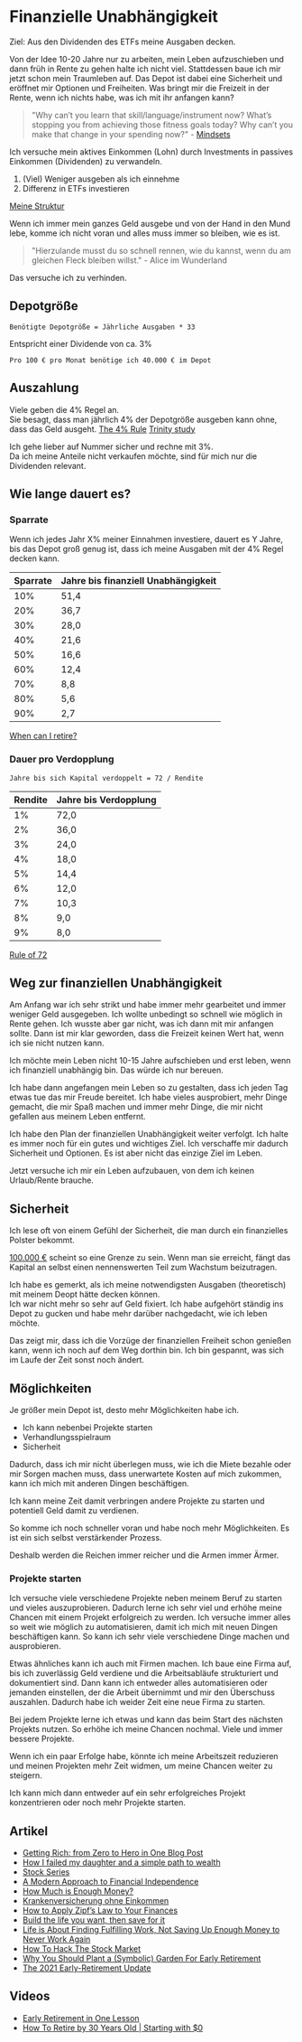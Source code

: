 # Finanzielle Unabhängigkeit

Ziel: Aus den Dividenden des ETFs meine Ausgaben decken.

Von der Idee 10-20 Jahre nur zu arbeiten, mein Leben aufzuschieben und dann früh in Rente zu gehen halte ich nicht viel.
Stattdessen baue ich mir jetzt schon mein Traumleben auf. Das Depot ist dabei eine Sicherheit und eröffnet mir Optionen und Freiheiten.
Was bringt mir die Freizeit in der Rente, wenn ich nichts habe, was ich mit ihr anfangen kann?

> "Why can’t you learn that skill/language/instrument now? What’s stopping you from achieving those fitness goals today? Why can’t you make that change in your spending now?" - [Mindsets](https://minafi.com/mindsets)

Ich versuche mein aktives Einkommen (Lohn) durch Investments in passives Einkommen (Dividenden) zu verwandeln.

1. (Viel) Weniger ausgeben als ich einnehme 
2. Differenz in ETFs investieren

[Meine Struktur](./struktur.md)

Wenn ich immer mein ganzes Geld ausgebe und von der Hand in den Mund lebe, komme ich nicht voran und alles muss immer so bleiben, wie es ist.

> "Hierzulande musst du so schnell rennen, wie du kannst, wenn du am gleichen Fleck bleiben willst." - Alice im Wunderland

Das versuche ich zu verhinden.

## Depotgröße

```
Benötigte Depotgröße = Jährliche Ausgaben * 33
```
Entspricht einer Dividende von ca. 3%

```
Pro 100 € pro Monat benötige ich 40.000 € im Depot
```

## Auszahlung

Viele geben die 4% Regel an.  
Sie besagt, dass man jährlich 4% der Depotgröße ausgeben kann ohne, dass das Geld ausgeht.
[The 4% Rule](https://www.mrmoneymustache.com/2012/05/29/how-much-do-i-need-for-retirement/)
[Trinity study](https://en.wikipedia.org/wiki/Trinity_study)

Ich gehe lieber auf Nummer sicher und rechne mit 3%.  
Da ich meine Anteile nicht verkaufen möchte, sind für mich nur die Dividenden relevant.

## Wie lange dauert es?

### Sparrate

Wenn ich jedes Jahr X% meiner Einnahmen investiere, dauert es Y Jahre, bis das Depot groß genug ist, dass ich meine Ausgaben mit der 4% Regel decken kann.

| Sparrate | Jahre bis finanziell Unabhängigkeit |
| -------  | ----------------------------------  |
| 10%      | 51,4                                |
| 20%      | 36,7                                |
| 30%      | 28,0                                |
| 40%      | 21,6                                |
| 50%      | 16,6                                |
| 60%      | 12,4                                |
| 70%      | 8,8                                 |
| 80%      | 5,6                                 |
| 90%      | 2,7                                 |

[When can I retire?](https://networthify.com/calculator/earlyretirement?income=70000&initialBalance=0&expenses=25200&annualPct=5&withdrawalRate=4)

### Dauer pro Verdopplung

```
Jahre bis sich Kapital verdoppelt = 72 / Rendite
```

| Rendite  | Jahre bis Verdopplung               |
| -------  | ----------------------------------  |
| 1%       | 72,0                                |
| 2%       | 36,0                                |
| 3%       | 24,0                                |
| 4%       | 18,0                                |
| 5%       | 14,4                                |
| 6%       | 12,0                                |
| 7%       | 10,3                                |
| 8%       | 9,0                                 |
| 9%       | 8,0                                 |

[Rule of 72](https://www.investopedia.com/terms/r/ruleof72.asp)

## Weg zur finanziellen Unabhängigkeit

Am Anfang war ich sehr strikt und habe immer mehr gearbeitet und immer weniger Geld ausgegeben. Ich wollte unbedingt so schnell wie möglich in Rente gehen.
Ich wusste aber gar nicht, was ich dann mit mir anfangen sollte. Dann ist mir klar geworden, dass die Freizeit keinen Wert hat, wenn ich sie nicht nutzen kann.

Ich möchte mein Leben nicht 10-15 Jahre aufschieben und erst leben, wenn ich finanziell unabhängig bin. Das würde ich nur bereuen.

Ich habe dann angefangen mein Leben so zu gestalten, dass ich jeden Tag etwas tue das mir Freude bereitet.
Ich habe vieles ausprobiert, mehr Dinge gemacht, die mir Spaß machen und immer mehr Dinge, die mir nicht gefallen aus meinem Leben entfernt.

Ich habe den Plan der finanziellen Unabhängigkeit weiter verfolgt. Ich halte es immer noch für ein gutes und wichtiges Ziel. Ich verschaffe mir dadurch Sicherheit und Optionen. Es ist aber nicht das einzige Ziel im Leben.

Jetzt versuche ich mir ein Leben aufzubauen, von dem ich keinen Urlaub/Rente brauche.

## Sicherheit

Ich lese oft von einem Gefühl der Sicherheit, die man durch ein finanzielles Polster bekommt. 

[100.000 €](https://fourpillarfreedom.com/charlie-munger-the-first-100000-is-a-btch/) scheint so eine Grenze zu sein. Wenn man sie erreicht, fängt das Kapital an selbst einen nennenswerten Teil zum Wachstum beizutragen.

Ich habe es gemerkt, als ich meine notwendigsten Ausgaben (theoretisch) mit meinem Deopt hätte decken können.  
Ich war nicht mehr so sehr auf Geld fixiert. Ich habe aufgehört ständig ins Depot zu gucken und habe mehr darüber nachgedacht, wie ich leben möchte.  

Das zeigt mir, dass ich die Vorzüge der finanziellen Freiheit schon genießen kann, wenn ich noch auf dem Weg dorthin bin. Ich bin gespannt, was sich im Laufe der Zeit sonst noch ändert.

## Möglichkeiten

Je größer mein Depot ist, desto mehr Möglichkeiten habe ich.

- Ich kann nebenbei Projekte starten
- Verhandlungsspielraum
- Sicherheit

Dadurch, dass ich mir nicht überlegen muss, wie ich die Miete bezahle oder mir Sorgen machen muss, dass unerwartete Kosten auf mich zukommen, kann ich mich mit anderen Dingen beschäftigen.

Ich kann meine Zeit damit verbringen andere Projekte zu starten und potentiell Geld damit zu verdienen.

So komme ich noch schneller voran und habe noch mehr Möglichkeiten. Es ist ein sich selbst verstärkender Prozess.

Deshalb werden die Reichen immer reicher und die Armen immer Ärmer.

### Projekte starten

Ich versuche viele verschiedene Projekte neben meinem Beruf zu starten und vieles auszuprobieren. Dadurch lerne ich sehr viel und erhöhe meine Chancen mit einem Projekt erfolgreich zu werden.
Ich versuche immer alles so weit wie möglich zu automatisieren, damit ich mich mit neuen Dingen beschäftigen kann.
So kann ich sehr viele verschiedene Dinge machen und ausprobieren.

Etwas ähnliches kann ich auch mit Firmen machen. Ich baue eine Firma auf, bis ich zuverlässig Geld verdiene und die Arbeitsabläufe strukturiert und dokumentiert sind. Dann kann ich entweder alles automatisieren oder jemanden einstellen, der die Arbeit übernimmt und mir den Überschuss auszahlen.
Dadurch habe ich weider Zeit eine neue Firma zu starten. 

Bei jedem Projekte lerne ich etwas und kann das beim Start des nächsten Projekts nutzen. So erhöhe ich meine Chancen nochmal.
Viele und immer bessere Projekte.

Wenn ich ein paar Erfolge habe, könnte ich meine Arbeitszeit reduzieren und meinen Projekten mehr Zeit widmen, um meine Chancen weiter zu steigern.

Ich kann mich dann entweder auf ein sehr erfolgreiches Projekt konzentrieren oder noch mehr Projekte starten.

## Artikel

- [Getting Rich: from Zero to Hero in One Blog Post](https://www.mrmoneymustache.com/2013/02/22/getting-rich-from-zero-to-hero-in-one-blog-post/)
- [How I failed my daughter and a simple path to wealth](https://jlcollinsnh.com/2011/06/08/how-i-failed-my-daughter-and-a-simple-path-to-wealth/)
- [Stock Series](https://jlcollinsnh.com/stock-series/)
- [A Modern Approach to Financial Independence](https://fourpillarfreedom.com/a-modern-approach-to-financial-independence/)
- [How Much is Enough Money?](https://cityfrugal.com/enough-money/)
- [Krankenversicherung ohne Einkommen](https://www.krankenkasseninfo.de/ratgeber/60647/krankenversicherung-ohne-einkommen.html)
- [How to Apply Zipf’s Law to Your Finances](https://fourpillarfreedom.com/how-to-apply-zipfs-law-to-your-finances/)
- [Build the life you want, then save for it](https://www.reddit.com/r/financialindependence/comments/58j8pc/build_the_life_you_want_then_save_for_it/)
- [Life is About Finding Fulfilling Work, Not Saving Up Enough Money to Never Work Again](https://collectingwisdom.com/life-is-about-finding-fulfilling-work-not-saving-up-enough-money-to-never-work-again/)
- [How To Hack The Stock Market](https://bankeronfire.com/hack-the-stock-market)
- [Why You Should Plant a (Symbolic) Garden For Early Retirement](https://minafi.com/garden)
- [The 2021 Early-Retirement Update](https://livingafi.com/2021/03/17/the-2021-early-retirement-update/)

## Videos

- [Early Retirement in One Lesson](https://www.youtube.com/watch?v=8-Li_sFNc4Q)
- [How To Retire by 30 Years Old | Starting with $0](https://www.youtube.com/watch?v=5S2cRNveZgg)
